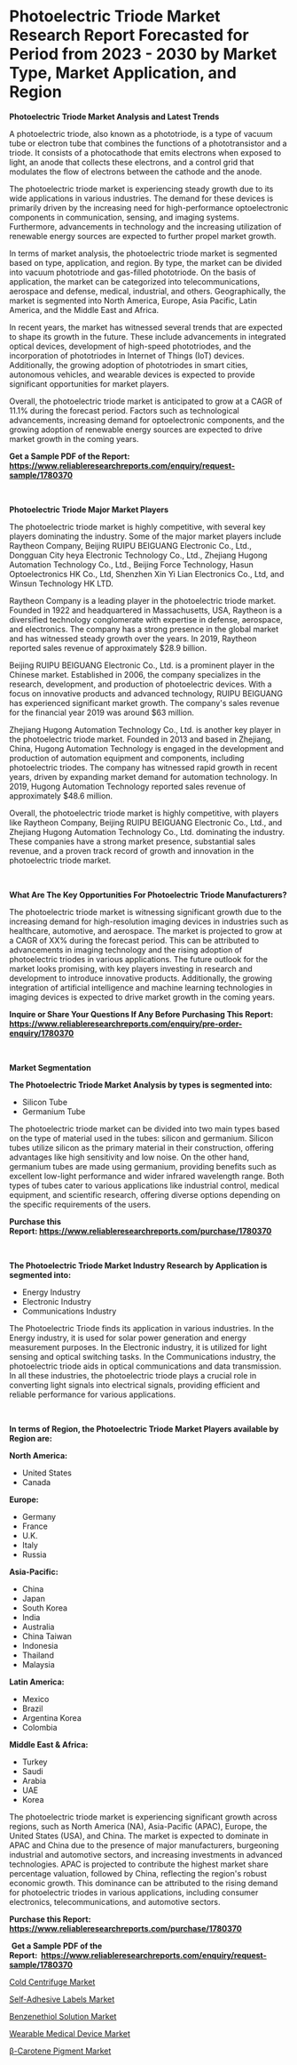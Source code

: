 <p><h1>Photoelectric Triode Market Research Report Forecasted for Period from 2023 -  2030 by Market Type, Market Application, and Region</h1></p><p><strong>Photoelectric Triode Market Analysis and Latest Trends</strong></p>
<p><p>A photoelectric triode, also known as a phototriode, is a type of vacuum tube or electron tube that combines the functions of a phototransistor and a triode. It consists of a photocathode that emits electrons when exposed to light, an anode that collects these electrons, and a control grid that modulates the flow of electrons between the cathode and the anode.</p><p>The photoelectric triode market is experiencing steady growth due to its wide applications in various industries. The demand for these devices is primarily driven by the increasing need for high-performance optoelectronic components in communication, sensing, and imaging systems. Furthermore, advancements in technology and the increasing utilization of renewable energy sources are expected to further propel market growth.</p><p>In terms of market analysis, the photoelectric triode market is segmented based on type, application, and region. By type, the market can be divided into vacuum phototriode and gas-filled phototriode. On the basis of application, the market can be categorized into telecommunications, aerospace and defense, medical, industrial, and others. Geographically, the market is segmented into North America, Europe, Asia Pacific, Latin America, and the Middle East and Africa.</p><p>In recent years, the market has witnessed several trends that are expected to shape its growth in the future. These include advancements in integrated optical devices, development of high-speed phototriodes, and the incorporation of phototriodes in Internet of Things (IoT) devices. Additionally, the growing adoption of phototriodes in smart cities, autonomous vehicles, and wearable devices is expected to provide significant opportunities for market players.</p><p>Overall, the photoelectric triode market is anticipated to grow at a CAGR of 11.1% during the forecast period. Factors such as technological advancements, increasing demand for optoelectronic components, and the growing adoption of renewable energy sources are expected to drive market growth in the coming years.</p></p>
<p><strong>Get a Sample PDF of the Report:&nbsp; <a href="https://www.reliableresearchreports.com/enquiry/request-sample/1780370">https://www.reliableresearchreports.com/enquiry/request-sample/1780370</a></strong></p>
<p>&nbsp;</p>
<p><strong>Photoelectric Triode Major Market Players</strong></p>
<p><p>The photoelectric triode market is highly competitive, with several key players dominating the industry. Some of the major market players include Raytheon Company, Beijing RUIPU BEIGUANG Electronic Co., Ltd., Dongguan City heya Electronic Technology Co., Ltd., Zhejiang Hugong Automation Technology Co., Ltd., Beijing Force Technology, Hasun Optoelectronics HK Co., Ltd, Shenzhen Xin Yi Lian Electronics Co., Ltd, and Winsun Technology HK LTD.</p><p>Raytheon Company is a leading player in the photoelectric triode market. Founded in 1922 and headquartered in Massachusetts, USA, Raytheon is a diversified technology conglomerate with expertise in defense, aerospace, and electronics. The company has a strong presence in the global market and has witnessed steady growth over the years. In 2019, Raytheon reported sales revenue of approximately $28.9 billion.</p><p>Beijing RUIPU BEIGUANG Electronic Co., Ltd. is a prominent player in the Chinese market. Established in 2006, the company specializes in the research, development, and production of photoelectric devices. With a focus on innovative products and advanced technology, RUIPU BEIGUANG has experienced significant market growth. The company's sales revenue for the financial year 2019 was around $63 million.</p><p>Zhejiang Hugong Automation Technology Co., Ltd. is another key player in the photoelectric triode market. Founded in 2013 and based in Zhejiang, China, Hugong Automation Technology is engaged in the development and production of automation equipment and components, including photoelectric triodes. The company has witnessed rapid growth in recent years, driven by expanding market demand for automation technology. In 2019, Hugong Automation Technology reported sales revenue of approximately $48.6 million.</p><p>Overall, the photoelectric triode market is highly competitive, with players like Raytheon Company, Beijing RUIPU BEIGUANG Electronic Co., Ltd., and Zhejiang Hugong Automation Technology Co., Ltd. dominating the industry. These companies have a strong market presence, substantial sales revenue, and a proven track record of growth and innovation in the photoelectric triode market.</p></p>
<p>&nbsp;</p>
<p><strong>What Are The Key Opportunities For Photoelectric Triode Manufacturers?</strong></p>
<p><p>The photoelectric triode market is witnessing significant growth due to the increasing demand for high-resolution imaging devices in industries such as healthcare, automotive, and aerospace. The market is projected to grow at a CAGR of XX% during the forecast period. This can be attributed to advancements in imaging technology and the rising adoption of photoelectric triodes in various applications. The future outlook for the market looks promising, with key players investing in research and development to introduce innovative products. Additionally, the growing integration of artificial intelligence and machine learning technologies in imaging devices is expected to drive market growth in the coming years.</p></p>
<p><strong>Inquire or Share Your Questions If Any Before Purchasing This Report: <a href="https://www.reliableresearchreports.com/enquiry/pre-order-enquiry/1780370">https://www.reliableresearchreports.com/enquiry/pre-order-enquiry/1780370</a></strong></p>
<p>&nbsp;</p>
<p><strong>Market Segmentation</strong></p>
<p><strong>The Photoelectric Triode Market Analysis by types is segmented into:</strong></p>
<p><ul><li>Silicon Tube</li><li>Germanium Tube</li></ul></p>
<p><p>The photoelectric triode market can be divided into two main types based on the type of material used in the tubes: silicon and germanium. Silicon tubes utilize silicon as the primary material in their construction, offering advantages like high sensitivity and low noise. On the other hand, germanium tubes are made using germanium, providing benefits such as excellent low-light performance and wider infrared wavelength range. Both types of tubes cater to various applications like industrial control, medical equipment, and scientific research, offering diverse options depending on the specific requirements of the users.</p></p>
<p><strong>Purchase this Report:&nbsp;<a href="https://www.reliableresearchreports.com/purchase/1780370">https://www.reliableresearchreports.com/purchase/1780370</a></strong></p>
<p>&nbsp;</p>
<p><strong>The Photoelectric Triode Market Industry Research by Application is segmented into:</strong></p>
<p><ul><li>Energy Industry</li><li>Electronic Industry</li><li>Communications Industry</li></ul></p>
<p><p>The Photoelectric Triode finds its application in various industries. In the Energy industry, it is used for solar power generation and energy measurement purposes. In the Electronic industry, it is utilized for light sensing and optical switching tasks. In the Communications industry, the photoelectric triode aids in optical communications and data transmission. In all these industries, the photoelectric triode plays a crucial role in converting light signals into electrical signals, providing efficient and reliable performance for various applications.</p></p>
<p>&nbsp;</p>
<p><strong>In terms of Region, the Photoelectric Triode Market Players available by Region are:</strong></p>
<p>
    <p> <strong> North America: </strong>
        <ul>
            <li>United States</li>
            <li>Canada</li>
        </ul>
        </p> 
    <p> <strong> Europe: </strong>
        <ul>
            <li>Germany</li>
            <li>France</li>
            <li>U.K.</li>
            <li>Italy</li>
            <li>Russia</li>
        </ul>
        </p> 
    <p> <strong> Asia-Pacific: </strong>
        <ul>
            <li>China</li>
            <li>Japan</li>
            <li>South Korea</li>
            <li>India</li>
            <li>Australia</li>
            <li>China Taiwan</li>
            <li>Indonesia</li>
            <li>Thailand</li>
            <li>Malaysia</li>
        </ul>
        </p> 
    <p> <strong> Latin America: </strong>
        <ul>
            <li>Mexico</li>
            <li>Brazil</li>
            <li>Argentina Korea</li>
            <li>Colombia</li>
        </ul>
        </p> 
    <p> <strong> Middle East & Africa: </strong>
        <ul>
            <li>Turkey</li>
            <li>Saudi</li>
            <li>Arabia</li>
            <li>UAE</li>
            <li>Korea</li>
        </ul>
    </p>
    </p>
<p><p>The photoelectric triode market is experiencing significant growth across regions, such as North America (NA), Asia-Pacific (APAC), Europe, the United States (USA), and China. The market is expected to dominate in APAC and China due to the presence of major manufacturers, burgeoning industrial and automotive sectors, and increasing investments in advanced technologies. APAC is projected to contribute the highest market share percentage valuation, followed by China, reflecting the region's robust economic growth. This dominance can be attributed to the rising demand for photoelectric triodes in various applications, including consumer electronics, telecommunications, and automotive sectors.</p></p>
<p><strong>Purchase this Report: <a href="https://www.reliableresearchreports.com/purchase/1780370">https://www.reliableresearchreports.com/purchase/1780370</a></strong></p>
<p>&nbsp;<strong>Get a Sample PDF of the Report:&nbsp;&nbsp;<a href="https://www.reliableresearchreports.com/enquiry/request-sample/1780370">https://www.reliableresearchreports.com/enquiry/request-sample/1780370</a></strong></p>
<p><strong></strong></p>
<p><p><a href="https://www.linkedin.com/pulse/cold-centrifuge-market-size-2023-2030-global-industrial-analysis-2ls0e/">Cold Centrifuge Market</a></p><p><a href="https://medium.com/@madelynhowe/self-adhesive-labels-market-research-report-its-history-and-forecast-2023-to-2030-cc8190afd5dc">Self-Adhesive Labels Market</a></p><p><a href="https://github.com/ashepherd82/Market-Research-Report-List-1/blob/main/benzenethiol-solution-market.md">Benzenethiol Solution Market</a></p><p><a href="https://medium.com/@brayanborer/wearable-medical-device-market-share-evolution-and-market-growth-trends-2023-2030-aed86548731a">Wearable Medical Device Market</a></p><p><a href="https://github.com/castoriffic/Market-Research-Report-List-1/blob/main/b-carotene-pigment-market.md">β-Carotene Pigment Market</a></p></p>